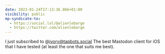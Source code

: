 ```yaml
---
date: 2023-01-24T17:13:36.866+01:00
visibility: public
mp-syndicate-to:
  - https://social.lol/@alienlebarge
  - https://twitter.com/alienlebarge
---
```

I just subscribed to @ivory@tapbots.social 
The best Mastodon client for iOS that I have tested (at least the one that suits me best).
